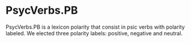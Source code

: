 # PsycVerbs.PB
PsycVerbs.PB is a lexicon polarity that consist in psic verbs with polarity labeled. We elected three polarity labels: positive, negative and neutral.
